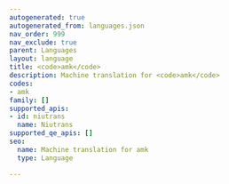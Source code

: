 ```yaml
---
autogenerated: true
autogenerated_from: languages.json
nav_order: 999
nav_exclude: true
parent: Languages
layout: language
title: <code>amk</code>
description: Machine translation for <code>amk</code>
codes:
- amk
family: []
supported_apis:
- id: niutrans
  name: Niutrans
supported_qe_apis: []
seo:
  name: Machine translation for amk
  type: Language

---
```


